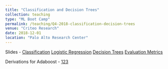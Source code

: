 ```yaml
---
title: "Classification and Decision Trees"
collection: teaching
type: "ML Boot Camp"
permalink: /teaching/Q4-2018-classification-decision-trees
venue: "Criteo Research"
date: 2018-12-01
location: "Palo Alto Research Center"
---
```


Slides -
[Classification](https://schrilax.github.io/files/1_classification.pptx) 
[Logistic Regression](https://schrilax.github.io/files/1a_logistic_regression.pdf) 
[Decision Trees](https://schrilax.github.io/files/2_decision_trees.pptx) 
[Evaluation Metrics](https://schrilax.github.io/files/3_evaluation_metrics.pptx) 

Derivations for Adaboost -
[1](https://schrilax.github.io/files/derivations_adaboost_adaboost_explanation_1.jpg)[2](https://schrilax.github.io/files/derivations_adaboost_adaboost_explanation_2.jpg)[3](https://schrilax.github.io/files/derivations_adaboost_adaboost_explanation_3.jpg)